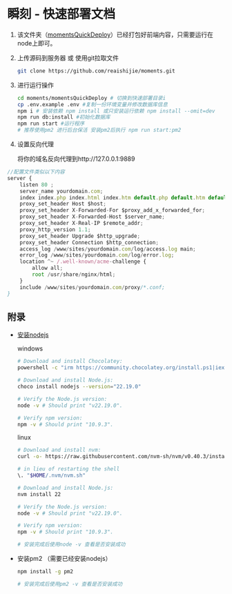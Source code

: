 # 瞬刻 - 快速部署文档

1. 该文件夹（[momentsQuickDeploy](https://github.com/reaishijie/moments/tree/main/momentsQuickDeploy)）已经打包好前端内容，只需要运行在node上即可。
2. 上传源码到服务器 或 使用git拉取文件

   ```bash
   git clone https://github.com/reaishijie/moments.git
   ```
3. 进行运行操作

   ```bash
   cd moments/momentsQuickDeploy # 切换到快速部署目录i
   cp .env.example .env #复制一份环境变量并修改数据库信息
   npm i # 安装依赖 npm install 或只安装运行依赖 npm install --omit=dev
   npm run db:install #初始化数据库
   npm run start #运行程序
   # 推荐使用pm2 进行后台保活 安装pm2后执行 npm run start:pm2
   ```
4. 设置反向代理

   将你的域名反向代理到http://127.0.0.1:9889

```javascript
//配置文件类似以下内容
server {
    listen 80 ; 
    server_name yourdomain.com; 
    index index.php index.html index.htm default.php default.htm default.html; 
    proxy_set_header Host $host; 
    proxy_set_header X-Forwarded-For $proxy_add_x_forwarded_for; 
    proxy_set_header X-Forwarded-Host $server_name; 
    proxy_set_header X-Real-IP $remote_addr; 
    proxy_http_version 1.1; 
    proxy_set_header Upgrade $http_upgrade; 
    proxy_set_header Connection $http_connection; 
    access_log /www/sites/yourdomain.com/log/access.log main; 
    error_log /www/sites/yourdomain.com/log/error.log; 
    location ^~ /.well-known/acme-challenge {
        allow all; 
        root /usr/share/nginx/html; 
    }
    include /www/sites/yourdomain.com/proxy/*.conf; 
}
```

## 附录

- [安装nodejs](https://nodejs.org/zh-cn/download)

  windows

  ```bash
  # Download and install Chocolatey:
  powershell -c "irm https://community.chocolatey.org/install.ps1|iex"

  # Download and install Node.js:
  choco install nodejs --version="22.19.0"

  # Verify the Node.js version:
  node -v # Should print "v22.19.0".

  # Verify npm version:
  npm -v # Should print "10.9.3".
  ```
  linux

  ```bash
  # Download and install nvm:
  curl -o- https://raw.githubusercontent.com/nvm-sh/nvm/v0.40.3/install.sh | bash

  # in lieu of restarting the shell
  \. "$HOME/.nvm/nvm.sh"

  # Download and install Node.js:
  nvm install 22

  # Verify the Node.js version:
  node -v # Should print "v22.19.0".

  # Verify npm version:
  npm -v # Should print "10.9.3".
  ```
  ```bash
  # 安装完成后使用node -v 查看是否安装成功
  ```
- 安装pm2 （需要已经安装nodejs）

  ```bash
  npm install -g pm2
  ```
  ```bash
  # 安装完成后使用pm2 -v 查看是否安装成功
  ```
